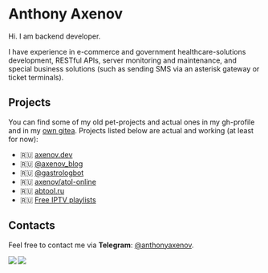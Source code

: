 # Anthony Axenov

Hi. 
I am backend developer.

I have experience in e-commerce and government healthcare-solutions development, RESTful APIs, server monitoring and maintenance, and special business solutions (such as sending SMS via an asterisk gateway or ticket terminals).

## Projects

You can find some of my old pet-projects and actual ones in my gh-profile and in my [own gitea](http://git.axenov.dev/explore/repos).
Projects listed below are actual and working (at least for now):
* 🇷🇺 [axenov.dev](https://axenov.dev)
* 🇷🇺 [@axenov_blog](https://t.me/axenov_blog)
* 🇷🇺 [@gastrologbot](https://t.me/@gastrologbot)
* 🇷🇺 [axenov/atol-online](https://packagist.org/packages/axenov/atol-online)
* 🇷🇺 [abtool.ru](https://abtool.ru)
* 🇷🇺 [Free IPTV playlists](https://iptv.axenov.dev)

## Contacts

Feel free to contact me via **Telegram**: [@anthonyaxenov](https://t.me/anthonyaxenov).

<img align="left" src="https://github-readme-stats.vercel.app/api/top-langs/?username=anthonyaxenov&layout=compact&hide_border=true&langs_count=8&theme=dark" />

<img align="left" src="https://github-readme-stats.vercel.app/api?username=anthonyaxenov&layout=compact&show_icons=true&hide_border=true&theme=dark" />
